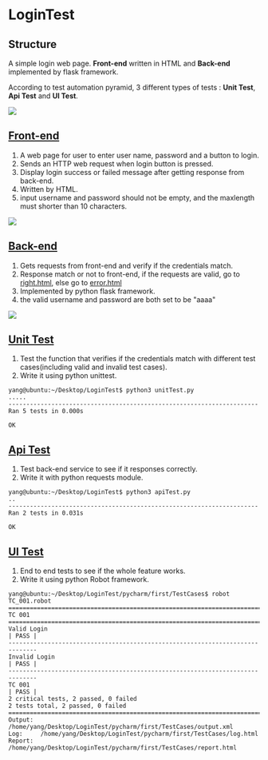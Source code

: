 # LoginTest

## Structure

A simple login web page. **Front-end** written in HTML and **Back-end** implemented by flask framework.

According to test automation pyramid, 3 different types of tests : **Unit Test**, **Api Test** and **UI Test**.

![](https://i.imgur.com/45JBCX0.png)


## [Front-end](https://github.com/TseJen1023/LoginTest/tree/master/templates)

1. A web page for user to enter user name, password and a button to login.
2. Sends an HTTP web request when login button is pressed.
3. Display login success or failed message after getting response from back-end.
4. Written by HTML.
5. input username and password should not be empty, and the maxlength must shorter than 10 characters.
 
![](https://i.imgur.com/OnUXTjz.png)


## [Back-end](https://github.com/TseJen1023/LoginTest/blob/master/app.py)
1. Gets requests from front-end and verify if the credentials match.
2. Response match or not to front-end, if the requests are valid, go to  [right.html](https://github.com/TseJen1023/LoginTest/blob/master/templates/right.html), else go to [error.html](https://github.com/TseJen1023/LoginTest/blob/master/templates/error.html)
3. Implemented by python flask framework.
4. the valid username and password are both set to be "aaaa"

![](https://i.imgur.com/pdLV8mS.png)



## [Unit Test](https://github.com/TseJen1023/LoginTest/blob/master/unitTest.py)
1. Test the function that verifies if the credentials match with different test cases(including valid and invalid test cases).
2. Write it using python unittest.
```python3=
yang@ubuntu:~/Desktop/LoginTest$ python3 unitTest.py 
.....
----------------------------------------------------------------------
Ran 5 tests in 0.000s

OK
```
## [Api Test](https://github.com/TseJen1023/LoginTest/blob/master/apiTest.py)
1. Test back-end service to see if it responses correctly.
2. Write it with python requests module.

```python3=
yang@ubuntu:~/Desktop/LoginTest$ python3 apiTest.py 
..
----------------------------------------------------------------------
Ran 2 tests in 0.031s

OK
```
## [UI Test](https://github.com/TseJen1023/LoginTest/blob/master/pycharm/first/TestCases/TC_001.robot)
 1. End to end tests to see if the whole feature works.
2. Write it using python Robot framework.
```python3=
yang@ubuntu:~/Desktop/LoginTest/pycharm/first/TestCases$ robot TC_001.robot
==============================================================================
TC 001                                                                        
==============================================================================
Valid Login                                                           | PASS |
------------------------------------------------------------------------------
Invalid Login                                                         | PASS |
------------------------------------------------------------------------------
TC 001                                                                | PASS |
2 critical tests, 2 passed, 0 failed
2 tests total, 2 passed, 0 failed
==============================================================================
Output:  /home/yang/Desktop/LoginTest/pycharm/first/TestCases/output.xml
Log:     /home/yang/Desktop/LoginTest/pycharm/first/TestCases/log.html
Report:  /home/yang/Desktop/LoginTest/pycharm/first/TestCases/report.html
```
